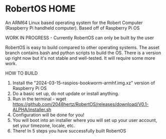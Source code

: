 # RobertOS HOME
An ARM64 Linux based operating system for the Robert Computer (Raspberry Pi handheld computer). Based off of Raspberry Pi OS

WORK IN PROGRESS - Currently RobertOS can only be built by the user

RobertOS is easy to build compared to other operating systems.
The asset branch contains bash and python scripts to build the OS.
There is a version up right now but it's not stable and well-tested. It will require some more work.

HOW TO BUILD

1) Install the "2024-03-15-raspios-bookworm-armhf.img.xz" version of Raspberry Pi OS
2) Do a basic set up, do not update or install anything.
3) Run in the terminal - wget https://github.com/2048hertz/RobertOS/releases/download/V0.1-ALPHA/installer.sh
4) Configuration will be done for you!
5) You will boot into an installer where you will set up your user account, set your timezone, locale, etc.
6) There! In 5 steps you have successfully built RobertOS



